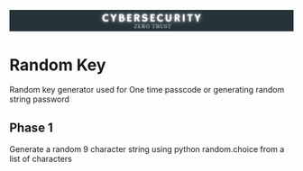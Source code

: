![banner](cyb.png)

# Random Key
Random key generator used for One time passcode or generating random string password

## Phase 1
Generate a random 9 character string using python random.choice from a list of characters 



